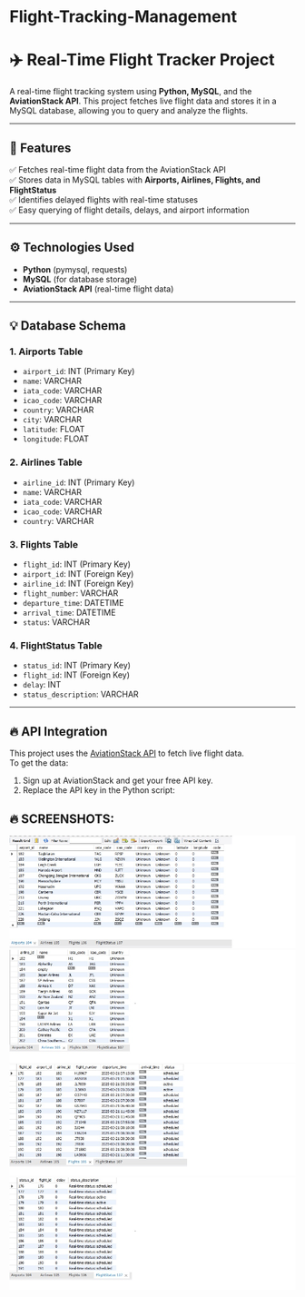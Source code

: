 # Flight-Tracking-Management


# ✈️ Real-Time Flight Tracker Project
A real-time flight tracking system using **Python, MySQL**, and the **AviationStack API**. This project fetches live flight data and stores it in a MySQL database, allowing you to query and analyze the flights.



---



## 🚀 **Features**
✅ Fetches real-time flight data from the AviationStack API  
✅ Stores data in MySQL tables with **Airports, Airlines, Flights, and FlightStatus**  
✅ Identifies delayed flights with real-time statuses  
✅ Easy querying of flight details, delays, and airport information  

---

## ⚙️ **Technologies Used**
- **Python** (pymysql, requests)  
- **MySQL** (for database storage)  
- **AviationStack API** (real-time flight data)  

---

## 💡 **Database Schema**
### 1. **Airports Table**
- `airport_id`: INT (Primary Key)  
- `name`: VARCHAR  
- `iata_code`: VARCHAR  
- `icao_code`: VARCHAR  
- `country`: VARCHAR  
- `city`: VARCHAR  
- `latitude`: FLOAT  
- `longitude`: FLOAT  

### 2. **Airlines Table**
- `airline_id`: INT (Primary Key)  
- `name`: VARCHAR  
- `iata_code`: VARCHAR  
- `icao_code`: VARCHAR  
- `country`: VARCHAR  

### 3. **Flights Table**
- `flight_id`: INT (Primary Key)  
- `airport_id`: INT (Foreign Key)  
- `airline_id`: INT (Foreign Key)  
- `flight_number`: VARCHAR  
- `departure_time`: DATETIME  
- `arrival_time`: DATETIME  
- `status`: VARCHAR  

### 4. **FlightStatus Table**
- `status_id`: INT (Primary Key)  
- `flight_id`: INT (Foreign Key)  
- `delay`: INT  
- `status_description`: VARCHAR  

---

## 🔥 **API Integration**
This project uses the [AviationStack API](https://aviationstack.com/) to fetch live flight data.  
To get the data:
1. Sign up at AviationStack and get your free API key.
2. Replace the API key in the Python script:


## 🔥 **SCREENSHOTS:**
 





![Description](./Img/1.jpg)
![Description](./Img/2.jpg)
![Description](./Img/3.jpg)
![Description](./Img/4.jpg)





